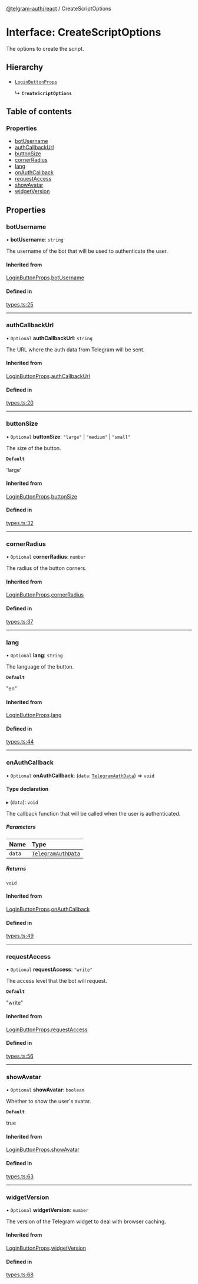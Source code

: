 [@telgram-auth/react](../README.md) / CreateScriptOptions

# Interface: CreateScriptOptions

The options to create the script.

## Hierarchy

- [`LoginButtonProps`](LoginButtonProps.md)

  ↳ **`CreateScriptOptions`**

## Table of contents

### Properties

- [botUsername](CreateScriptOptions.md#botusername)
- [authCallbackUrl](CreateScriptOptions.md#authcallbackurl)
- [buttonSize](CreateScriptOptions.md#buttonsize)
- [cornerRadius](CreateScriptOptions.md#cornerradius)
- [lang](CreateScriptOptions.md#lang)
- [onAuthCallback](CreateScriptOptions.md#onauthcallback)
- [requestAccess](CreateScriptOptions.md#requestaccess)
- [showAvatar](CreateScriptOptions.md#showavatar)
- [widgetVersion](CreateScriptOptions.md#widgetversion)

## Properties

### botUsername

• **botUsername**: `string`

The username of the bot that will be used to authenticate the user.

#### Inherited from

[LoginButtonProps](LoginButtonProps.md).[botUsername](LoginButtonProps.md#botusername)

#### Defined in

[types.ts:25](https://github.com/manzoorwanijk/telegram-auth/blob/b847da9/packages/react/src/types.ts#L25)

___

### authCallbackUrl

• `Optional` **authCallbackUrl**: `string`

The URL where the auth data from Telegram will be sent.

#### Inherited from

[LoginButtonProps](LoginButtonProps.md).[authCallbackUrl](LoginButtonProps.md#authcallbackurl)

#### Defined in

[types.ts:20](https://github.com/manzoorwanijk/telegram-auth/blob/b847da9/packages/react/src/types.ts#L20)

___

### buttonSize

• `Optional` **buttonSize**: ``"large"`` \| ``"medium"`` \| ``"small"``

The size of the button.

**`Default`**

'large'

#### Inherited from

[LoginButtonProps](LoginButtonProps.md).[buttonSize](LoginButtonProps.md#buttonsize)

#### Defined in

[types.ts:32](https://github.com/manzoorwanijk/telegram-auth/blob/b847da9/packages/react/src/types.ts#L32)

___

### cornerRadius

• `Optional` **cornerRadius**: `number`

The radius of the button corners.

#### Inherited from

[LoginButtonProps](LoginButtonProps.md).[cornerRadius](LoginButtonProps.md#cornerradius)

#### Defined in

[types.ts:37](https://github.com/manzoorwanijk/telegram-auth/blob/b847da9/packages/react/src/types.ts#L37)

___

### lang

• `Optional` **lang**: `string`

The language of the button.

**`Default`**

"en"

#### Inherited from

[LoginButtonProps](LoginButtonProps.md).[lang](LoginButtonProps.md#lang)

#### Defined in

[types.ts:44](https://github.com/manzoorwanijk/telegram-auth/blob/b847da9/packages/react/src/types.ts#L44)

___

### onAuthCallback

• `Optional` **onAuthCallback**: (`data`: [`TelegramAuthData`](TelegramAuthData.md)) => `void`

#### Type declaration

▸ (`data`): `void`

The callback function that will be called when the user is authenticated.

##### Parameters

| Name | Type |
| :------ | :------ |
| `data` | [`TelegramAuthData`](TelegramAuthData.md) |

##### Returns

`void`

#### Inherited from

[LoginButtonProps](LoginButtonProps.md).[onAuthCallback](LoginButtonProps.md#onauthcallback)

#### Defined in

[types.ts:49](https://github.com/manzoorwanijk/telegram-auth/blob/b847da9/packages/react/src/types.ts#L49)

___

### requestAccess

• `Optional` **requestAccess**: ``"write"``

The access level that the bot will request.

**`Default`**

"write"

#### Inherited from

[LoginButtonProps](LoginButtonProps.md).[requestAccess](LoginButtonProps.md#requestaccess)

#### Defined in

[types.ts:56](https://github.com/manzoorwanijk/telegram-auth/blob/b847da9/packages/react/src/types.ts#L56)

___

### showAvatar

• `Optional` **showAvatar**: `boolean`

Whether to show the user's avatar.

**`Default`**

true

#### Inherited from

[LoginButtonProps](LoginButtonProps.md).[showAvatar](LoginButtonProps.md#showavatar)

#### Defined in

[types.ts:63](https://github.com/manzoorwanijk/telegram-auth/blob/b847da9/packages/react/src/types.ts#L63)

___

### widgetVersion

• `Optional` **widgetVersion**: `number`

The version of the Telegram widget to deal with browser caching.

#### Inherited from

[LoginButtonProps](LoginButtonProps.md).[widgetVersion](LoginButtonProps.md#widgetversion)

#### Defined in

[types.ts:68](https://github.com/manzoorwanijk/telegram-auth/blob/b847da9/packages/react/src/types.ts#L68)
